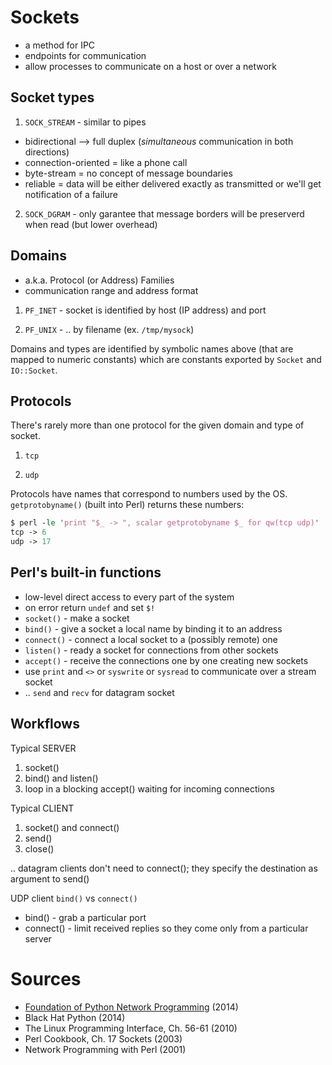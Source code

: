# Sockets

- a method for IPC
- endpoints for communication
- allow processes to communicate on a host or over a network

## Socket types

1) `SOCK_STREAM` - similar to pipes

- bidirectional --> full duplex (*simultaneous* communication in both directions)
- connection-oriented = like a phone call
- byte-stream = no concept of message boundaries
- reliable = data will be either delivered exactly as transmitted or we'll get notification of a failure

2) `SOCK_DGRAM` - only garantee that message borders will be preserverd when read
   (but lower overhead)

## Domains

* a.k.a. Protocol (or Address) Families
* communication range and address format

1) `PF_INET` - socket is identified by host (IP address) and port

2) `PF_UNIX` - .. by filename (ex. `/tmp/mysock`)

Domains and types are identified by symbolic names above (that are mapped to
numeric constants) which are constants exported by `Socket` and `IO::Socket`.

## Protocols 

There's rarely more than one protocol for the given domain and type of socket.

1) `tcp`

2) `udp`

Protocols have names that correspond to numbers used by the OS.
`getprotobyname()` (built into Perl) returns these numbers:

``` perl
$ perl -le 'print "$_ -> ", scalar getprotobyname $_ for qw(tcp udp)'
tcp -> 6
udp -> 17
```

## Perl's built-in functions

- low-level direct access to every part of the system
- on error return `undef` and set `$!`
- `socket()` - make a socket
- `bind()` - give a socket a local name by binding it to an address
- `connect()` - connect a local socket to a (possibly remote) one
- `listen()` - ready a socket for connections from other sockets
- `accept()` - receive the connections one by one creating new sockets
- use `print` and `<>` or `syswrite` or `sysread` to communicate over a stream
  socket
- .. `send` and `recv` for datagram socket

## Workflows

Typical SERVER

1. socket()
2. bind() and listen()
3. loop in a blocking accept() waiting for incoming connections

Typical CLIENT

1. socket() and connect()
2. send()
3. close()

.. datagram clients don't need to connect(); they specify the destination as argument to send()

UDP client `bind()` vs `connect()`

* bind() - grab a particular port
* connect() - limit received replies so they come only from a particular server

# Sources

- [Foundation of Python Network Programming](https://github.com/brandon-rhodes/fopnp) (2014)
- Black Hat Python (2014)
- The Linux Programming Interface, Ch. 56-61 (2010)
- Perl Cookbook, Ch. 17 Sockets (2003)
- Network Programming with Perl (2001)

